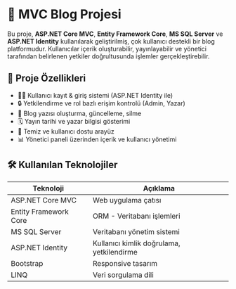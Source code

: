 # 📝 MVC Blog Projesi

Bu proje, **ASP.NET Core MVC**, **Entity Framework Core**, **MS SQL Server** ve **ASP.NET Identity** kullanılarak geliştirilmiş, çok kullanıcı destekli bir blog platformudur. Kullanıcılar içerik oluşturabilir, yayınlayabilir ve yönetici tarafından belirlenen yetkiler doğrultusunda işlemler gerçekleştirebilir.

## 🚀 Proje Özellikleri

- 🧑‍💼 Kullanıcı kayıt & giriş sistemi (ASP.NET Identity ile)
- 🔒 Yetkilendirme ve rol bazlı erişim kontrolü (Admin, Yazar)
- 📝 Blog yazısı oluşturma, güncelleme, silme
- 🗓 Yayın tarihi ve yazar bilgisi gösterimi
- 🎨 Temiz ve kullanıcı dostu arayüz 
- 📊 Yönetici paneli üzerinden içerik ve kullanıcı yönetimi

## 🛠 Kullanılan Teknolojiler

| Teknoloji              | Açıklama                                  |
|------------------------|-------------------------------------------|
| ASP.NET Core MVC       | Web uygulama çatısı                       |
| Entity Framework Core  | ORM - Veritabanı işlemleri                |
| MS SQL Server          | Veritabanı yönetim sistemi                |
| ASP.NET Identity       | Kullanıcı kimlik doğrulama, yetkilendirme |
| Bootstrap              | Responsive tasarım                        |
| LINQ                   | Veri sorgulama dili                       |


